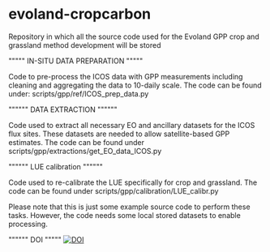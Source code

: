 # evoland-cropcarbon
Repository in which all the source code used for the Evoland GPP crop and grassland method development will be stored

"""""
IN-SITU DATA PREPARATION
"""""

Code to pre-process the ICOS data with GPP measurements including cleaning and aggregating the data to 10-daily scale. 
The code can be found under:  scripts/gpp/ref/ICOS_prep_data.py

""""""
DATA EXTRACTION
""""""

Code used to extract all necessary EO and ancillary datasets for the ICOS flux sites.
These datasets are needed to allow satellite-based GPP estimates. The code can be found under scripts/gpp/extractions/get_EO_data_ICOS.py

""""""
LUE calibration
""""""

Code used to re-calibrate the LUE specifically for crop and grassland. The code can be found under scripts/gpp/calibration/LUE_calibr.py


Please note that this is just some example source code to perform these tasks. However, the code needs some local stored datasets to enable processing. 


""""""
DOI
"""""
[![DOI](https://zenodo.org/badge/770859389.svg)](https://zenodo.org/doi/10.5281/zenodo.10808443)

